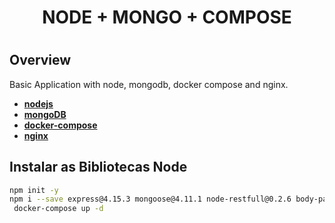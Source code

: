 <h1 align="center"> 
    NODE + MONGO + COMPOSE
<h1>

## Overview
Basic Application with node, mongodb, docker compose and nginx.

- **[nodejs](https://nodejs.org/)**
- **[mongoDB](https://www.mongodb.com/)**
- **[docker-compose](https://docs.docker.com/compose/)**
- **[nginx](https://www.nginx.com/blog/deploying-nginx-nginx-plus-docker/)**

## Instalar as Bibliotecas Node
``` bash
npm init -y
npm i --save express@4.15.3 mongoose@4.11.1 node-restfull@0.2.6 body-parser@1.17.2 cors@2.8.3
 docker-compose up -d
```

